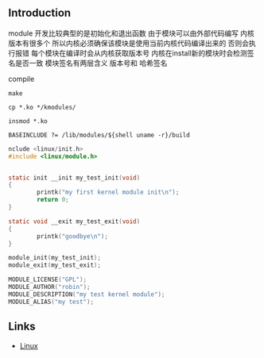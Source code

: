 ## Introduction

module 开发比较典型的是初始化和退出函数
由于模块可以由外部代码编写 内核版本有很多个 所以内核必须确保该模块是使用当前内核代码编译出来的 否则会执行报错
每个模块在编译时会从内核获取版本号 内核在install新的模块时会检测签名是否一致
模块签名有两层含义 版本号和 哈希签名



compile
```shell
make
```

```shell
cp *.ko */kmodules/

insmod *.ko

BASEINCLUDE ?= /lib/modules/${shell uname -r}/build
```



```c
nclude <linux/init.h>
#include <linux/module.h>


static init __init my_test_init(void)
{
        printk("my first kernel module init\n");
        return 0;
}       

static void __exit my_test_exit(void)
{       
        printk("goodbye\n");
}       

module_init(my_test_init);
module_exit(my_test_exit);

MODULE_LICENSE("GPL");
MODULE_AUTHOR("robin");
MODULE_DESCRIPTION("my test kernel module");
MODULE_ALIAS("my test");

```



## Links

- [Linux](/docs/CS/OS/Linux/Linux.md)